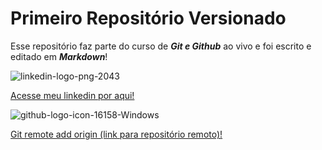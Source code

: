  # Primeiro Repositório Versionado
     
   Esse repositório faz parte do curso de ***Git e Github*** ao vivo e foi escrito e editado em ***Markdown***!

![linkedin-logo-png-2043](https://github.com/ivansorgi/primeirorepversionado/assets/131409066/8002ce9a-e6cb-45a0-ae00-827db66c2f79)

[Acesse meu linkedin por aqui!](https://www.linkedin.com/in/ivan-sorgi/) 
  


![github-logo-icon-16158-Windows](https://github.com/ivansorgi/primeirorepversionado/assets/131409066/54237588-574e-42d5-8ce8-35658785bded) 

[Git remote add origin (link para repositório remoto)!](https://github.com/ivansorgi/primeirorepversionado.git)

